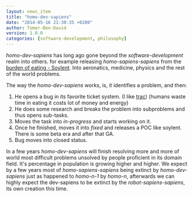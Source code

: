 ```yaml
---
layout: news_item
title: "homo-dev-sapiens"
date: "2014-05-16 21:30:35 +0200"
author: Tomer-Ben-David 
version: 1.0.0
categories: [software-development, philosophy]
---
```


*homo-dev-sapiens* has long ago gone beyond the *software-development* realm into others.  for example releasing *homo-sapiens-sapiens* from the [burden of eating - Soylent](http://soylent.me).  Into aeronatics, medicine, physics and the rest of the world problems.

The way the *homo-dev-sapiens* works, is, it identifies a problem, and then:

1. He opens a bug in its favorite ticket system.  (I like [trac](http://trac.edgewall.org)) (humans waste time in eating it costs lot of money and energy)
1. He does some research and breaks the problem into subproblems and thus opens sub-tasks.
1. Moves the task into *in-progress* and starts working on it. 
1. Once he finished, moves it into *fixed* and releases a POC like soylent.  There is some beta era and after that GA.
1. Bug moves into closed status.

In a few years *homo-dev-sapiens* will finish resolving more and more of world most difficult problems unsolved by people proficient in its domain field.  It's percentage in population is growing higher and higher.  We expect by a few years most of *homo-sapiens-sapiens* being extinct by *homo-dev-sapiens* just as happened to *homo-n-1* by *homo-n*, afterwards we can highly expect the dev-sapiens to be extinct by the *robot-sapiens-sapiens*, its own creation this time.
